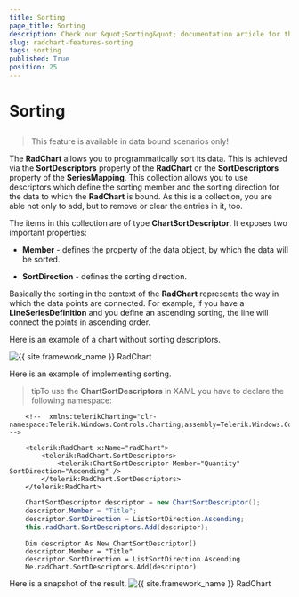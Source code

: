 ```yaml
---
title: Sorting
page_title: Sorting
description: Check our &quot;Sorting&quot; documentation article for the RadChart {{ site.framework_name }} control.
slug: radchart-features-sorting
tags: sorting
published: True
position: 25
---
```


# Sorting



## 

>This feature is available in data bound scenarios only!

The __RadChart__ allows you to programmatically sort its data. This is achieved via the __SortDescriptors__ property of the __RadChart__ or the __SortDescriptors__ property of the __SeriesMapping__. This collection allows you to use descriptors which define the sorting member and the sorting direction for the data to which the __RadChart__ is bound. As this is a collection, you are able not only to add, but to remove or clear the entries in it, too.

The items in this collection are of type __ChartSortDescriptor__. It exposes two important properties:

* __Member__ - defines the property of the data object, by which the data will be sorted.

* __SortDirection__ -  defines the sorting direction.

Basically the sorting in the context of the __RadChart__ represents the way in which the data points are connected. For example, if you have a __LineSeriesDefinition__ and you define an ascending sorting, the line will connect the points in ascending order.

Here is an example of a chart without sorting descriptors.

![{{ site.framework_name }} RadChart  ](images/RadChart_Features_Sorting_01.png)

Here is an example of implementing sorting.

>tipTo use the __ChartSortDescriptors__ in XAML you have to declare the following namespace:



```XAML
	<!--  xmlns:telerikCharting="clr-namespace:Telerik.Windows.Controls.Charting;assembly=Telerik.Windows.Controls.Charting"  -->
```





```XAML
	<telerik:RadChart x:Name="radChart">
	    <telerik:RadChart.SortDescriptors>
	        <telerik:ChartSortDescriptor Member="Quantity" SortDirection="Ascending" />
	    </telerik:RadChart.SortDescriptors>
	</telerik:RadChart>
```





```C#
	ChartSortDescriptor descriptor = new ChartSortDescriptor();
	descriptor.Member = "Title";
	descriptor.SortDirection = ListSortDirection.Ascending;
	this.radChart.SortDescriptors.Add(descriptor);
```





```VB.NET
	Dim descriptor As New ChartSortDescriptor()
	descriptor.Member = "Title"
	descriptor.SortDirection = ListSortDirection.Ascending
	Me.radChart.SortDescriptors.Add(descriptor)
```

    
Here is a snapshot of the result.
    ![{{ site.framework_name }} RadChart  ](images/RadChart_Features_Sorting_02.png)


